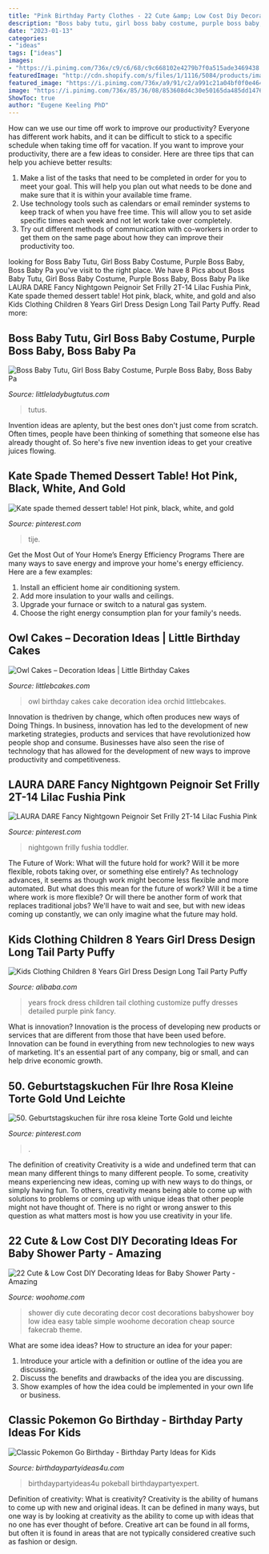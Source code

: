 ```yaml
---
title: "Pink Birthday Party Clothes - 22 Cute &amp; Low Cost Diy Decorating Ideas For Baby Shower Party"
description: "Boss baby tutu, girl boss baby costume, purple boss baby, boss baby pa"
date: "2023-01-13"
categories:
- "ideas"
tags: ["ideas"]
images:
- "https://i.pinimg.com/736x/c9/c6/68/c9c668102e4279b7f0a515ade3469438.jpg"
featuredImage: "http://cdn.shopify.com/s/files/1/1116/5084/products/image_c95b1ed0-4cff-4e9c-8c4f-d064864180be_grande.jpg?v=1597977614"
featured_image: "https://i.pinimg.com/736x/a9/91/c2/a991c21a04bf0f0e46445bf250f6bbed.jpg"
image: "https://i.pinimg.com/736x/85/36/08/853608d4c30e50165da485dd1476cf08--fushia-pink-slumber-parties.jpg"
ShowToc: true
author: "Eugene Keeling PhD"
---
```



How can we use our time off work to improve our productivity?
Everyone has different work habits, and it can be difficult to stick to a specific schedule when taking time off for vacation. If you want to improve your productivity, there are a few ideas to consider. Here are three tips that can help you achieve better results: 
1. Make a list of the tasks that need to be completed in order for you to meet your goal. This will help you plan out what needs to be done and make sure that it is within your available time frame. 
2. Use technology tools such as calendars or email reminder systems to keep track of when you have free time. This will allow you to set aside specific times each week and not let work take over completely. 
3. Try out different methods of communication with co-workers in order to get them on the same page about how they can improve their productivity too.

	

		
looking for Boss Baby Tutu, Girl Boss Baby Costume, Purple Boss Baby, Boss Baby Pa you've visit to the right place. We have 8 Pics about Boss Baby Tutu, Girl Boss Baby Costume, Purple Boss Baby, Boss Baby Pa like LAURA DARE Fancy Nightgown Peignoir Set Frilly 2T-14 Lilac Fushia Pink, Kate spade themed dessert table! Hot pink, black, white, and gold and also Kids Clothing Children 8 Years Girl Dress Design Long Tail Party Puffy. Read more:
		
    
## Boss Baby Tutu, Girl Boss Baby Costume, Purple Boss Baby, Boss Baby Pa

<img loading=lazy src="http://cdn.shopify.com/s/files/1/1116/5084/products/image_c95b1ed0-4cff-4e9c-8c4f-d064864180be_grande.jpg?v=1597977614" onerror="this.onerror=null;this.src='https://tse1.mm.bing.net/th?id=OIP.2tt14UZYeto_gRKoEmPF6wAAAA&amp;pid=15.1';" alt="Boss Baby Tutu, Girl Boss Baby Costume, Purple Boss Baby, Boss Baby Pa">

_Source: littleladybugtutus.com_

>tutus. 

	

Invention ideas are aplenty, but the best ones don't just come from scratch. Often times, people have been thinking of something that someone else has already thought of. So here's five new invention ideas to get your creative juices flowing.

    
## Kate Spade Themed Dessert Table! Hot Pink, Black, White, And Gold

<img loading=lazy src="https://i.pinimg.com/736x/c9/c6/68/c9c668102e4279b7f0a515ade3469438.jpg" onerror="this.onerror=null;this.src='https://tse3.mm.bing.net/th?id=OIP._21NUkjGJflJXq7KmTc7iwHaJ3&amp;pid=15.1';" alt="Kate spade themed dessert table! Hot pink, black, white, and gold">

_Source: pinterest.com_

>tije. 

	

Get the Most Out of Your Home’s Energy Efficiency Programs
There are many ways to save energy and improve your home's energy efficiency. Here are a few examples:
1. Install an efficient home air conditioning system.
2. Add more insulation to your walls and ceilings.
3. Upgrade your furnace or switch to a natural gas system.
4. Choose the right energy consumption plan for your family's needs.

    
## Owl Cakes – Decoration Ideas | Little Birthday Cakes

<img loading=lazy src="http://www.littlebcakes.com/wp-content/uploads/2013/08/Owl-Birthday-Cake-Ideas.jpg" onerror="this.onerror=null;this.src='https://tse2.mm.bing.net/th?id=OIP.xz3m0Ly-0sx_4Y3ufCaAPQHaKd&amp;pid=15.1';" alt="Owl Cakes – Decoration Ideas | Little Birthday Cakes">

_Source: littlebcakes.com_

>owl birthday cakes cake decoration idea orchid littlebcakes. 

	

Innovation is thedriven by change, which often produces new ways of Doing Things. In business, innovation has led to the development of new marketing strategies, products and services that have revolutionized how people shop and consume. Businesses have also seen the rise of technology that has allowed for the development of new ways to improve productivity and competitiveness.

    
## LAURA DARE Fancy Nightgown Peignoir Set Frilly 2T-14 Lilac Fushia Pink

<img loading=lazy src="https://i.pinimg.com/736x/85/36/08/853608d4c30e50165da485dd1476cf08--fushia-pink-slumber-parties.jpg" onerror="this.onerror=null;this.src='https://tse2.mm.bing.net/th?id=OIP.HXQQ8R3oK0eRTDexpZqo8gDMEy&amp;pid=15.1';" alt="LAURA DARE Fancy Nightgown Peignoir Set Frilly 2T-14 Lilac Fushia Pink">

_Source: pinterest.com_

>nightgown frilly fushia toddler. 

	

The Future of Work: What will the future hold for work? Will it be more flexible, robots taking over, or something else entirely?
As technology advances, it seems as though work might become less flexible and more automated. But what does this mean for the future of work? Will it be a time where work is more flexible? Or will there be another form of work that replaces traditional jobs? We'll have to wait and see, but with new ideas coming up constantly, we can only imagine what the future may hold.

    
## Kids Clothing Children 8 Years Girl Dress Design Long Tail Party Puffy

<img loading=lazy src="https://sc01.alicdn.com/kf/HTB1jx.6bJHO8KJjSZFHq6zWJFXag/231513130/HTB1jx.6bJHO8KJjSZFHq6zWJFXag.jpg" onerror="this.onerror=null;this.src='https://tse1.mm.bing.net/th?id=OIP.rnVCmQ_qf6d0l5SDCppk8QHaJ4&amp;pid=15.1';" alt="Kids Clothing Children 8 Years Girl Dress Design Long Tail Party Puffy">

_Source: alibaba.com_

>years frock dress children tail clothing customize puffy dresses detailed purple pink fancy. 

	

What is innovation?
Innovation is the process of developing new products or services that are different from those that have been used before. Innovation can be found in everything from new technologies to new ways of marketing. It's an essential part of any company, big or small, and can help drive economic growth.

    
## 50. Geburtstagskuchen Für Ihre Rosa Kleine Torte Gold Und Leichte

<img loading=lazy src="https://i.pinimg.com/736x/a9/91/c2/a991c21a04bf0f0e46445bf250f6bbed.jpg" onerror="this.onerror=null;this.src='https://tse4.mm.bing.net/th?id=OIP.6MD9DujeEOc5ge4C8KBgnAHaKU&amp;pid=15.1';" alt="50. Geburtstagskuchen für ihre rosa kleine Torte Gold und leichte">

_Source: pinterest.com_

>. 

	

The definition of creativity
Creativity is a wide and undefined term that can mean many different things to many different people. To some, creativity means experiencing new ideas, coming up with new ways to do things, or simply having fun. To others, creativity means being able to come up with solutions to problems or coming up with unique ideas that other people might not have thought of. There is no right or wrong answer to this question as what matters most is how you use creativity in your life.

    
## 22 Cute &amp; Low Cost DIY Decorating Ideas For Baby Shower Party - Amazing

<img loading=lazy src="http://www.woohome.com/wp-content/uploads/2015/04/baby-shower-decor-ideas-woohome-12.jpg" onerror="this.onerror=null;this.src='https://tse1.mm.bing.net/th?id=OIP.Y0WiKLC8KQhAyru3Tn031wHaJ4&amp;pid=15.1';" alt="22 Cute &amp; Low Cost DIY Decorating Ideas for Baby Shower Party - Amazing">

_Source: woohome.com_

>shower diy cute decorating decor cost decorations babyshower boy low idea easy table simple woohome decoration cheap source fakecrab theme. 

	

What are some idea ideas?
How to structure an idea for your paper:
1) Introduce your article with a definition or outline of the idea you are discussing.
2) Discuss the benefits and drawbacks of the idea you are discussing.
3) Show examples of how the idea could be implemented in your own life or business.

    
## Classic Pokemon Go Birthday - Birthday Party Ideas For Kids

<img loading=lazy src="https://www.birthdaypartyideas4u.com/wp-content/uploads/2017/06/Classic-Pokemon-Go-Birthday-Pokeball-Centerpiece-600x800.jpg" onerror="this.onerror=null;this.src='https://tse3.mm.bing.net/th?id=OIP.tKidGb4K_rbp1TokIg_TaQHaJ4&amp;pid=15.1';" alt="Classic Pokemon Go Birthday - Birthday Party Ideas for Kids">

_Source: birthdaypartyideas4u.com_

>birthdaypartyideas4u pokeball birthdaypartyexpert. 

	

Definition of creativity: What is creativity?
Creativity is the ability of humans to come up with new and original ideas. It can be defined in many ways, but one way is by looking at creativity as the ability to come up with ideas that no one has ever thought of before. Creative art can be found in all forms, but often it is found in areas that are not typically considered creative such as fashion or design.

